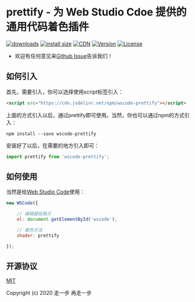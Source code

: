 # prettify - 为 Web Studio Cdoe 提供的通用代码着色插件

<p>
  <a href="https://yelloxing.gitee.io/npm-downloads?interval=7&packages=wscode-prettify"><img src="https://img.shields.io/npm/dm/wscode-prettify.svg" alt="downloads"></a>
  <a href="https://packagephobia.now.sh/result?p=wscode-prettify"><img src="https://packagephobia.now.sh/badge?p=wscode-prettify" alt="install size"></a>
  <a href="https://www.jsdelivr.com/package/npm/wscode-prettify"><img src="https://data.jsdelivr.com/v1/package/npm/wscode-prettify/badge" alt="CDN"></a>
  <a href="https://www.npmjs.com/package/wscode-prettify"><img src="https://img.shields.io/npm/v/wscode-prettify.svg" alt="Version"></a>
  <a href="https://github.com/yelloxing/wscode-prettify/blob/master/LICENSE"><img src="https://img.shields.io/npm/l/wscode-prettify.svg" alt="License"></a>
</p>

- 欢迎有任何意见来[Github Issue](https://github.com/yelloxing/wscode-prettify/issues)告诉我们！

## 如何引入

首先，需要引入，你可以选择使用script标签引入：

```html
<script src="https://cdn.jsdelivr.net/npm/wscode-prettify"></script>
```

上面的方式引入以后，通过prettify即可使用。当然，你也可以通过npm的方式引入：

```shell
npm install --save wscode-prettify
```

安装好了以后，在需要的地方引入即可：

```js
import prettify from 'wscode-prettify';
```

## 如何使用

当然是给[Web Studio Code](https://github.com/yelloxing/Web-Studio-Code)使用：

```js
new WSCode({

    // 编辑器挂载点
    el: document.getElementById('wscode'),

    // 着色方法
    shader: prettify

});
```


## 开源协议

[MIT](https://github.com/yelloxing/wscode-prettify/blob/master/LICENSE)

Copyright (c) 2020 走一步 再走一步